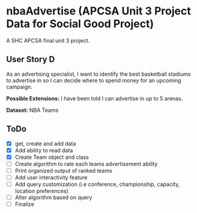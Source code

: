 # nbaAdvertise (APCSA Unit 3 Project Data for Social Good Project)
A SHC APCSA final unit 3 project.

## User Story D
As an advertising specialist, I want to identify the best basketball stadiums to advertise in so I can decide where to spend money for an upcoming campaign.

**Possible Extensions:** I have been told I can advertise in up to 5 arenas.

**Dataset:** NBA Teams

## ToDo
- [x] get, create and add data
- [x] Add ability to read data
- [x] Create Team object and class
- [ ] Create algorithm to rate each teams advertisement ability
- [ ] Print organized output of ranked teams
- [ ] Add user interactivity feature
- [ ] Add query customization (i.e conference, championship, capacity, location preferences)
- [ ] Alter algorithm based on query
- [ ] Finalize
